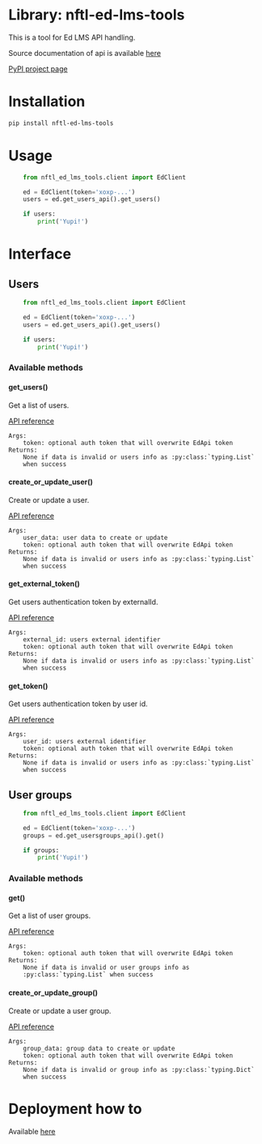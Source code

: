 # Library: nftl-ed-lms-tools

This is a tool for Ed LMS API handling.

Source documentation of api is available [here](http://developer.edapp.com/)

[PyPI project page](https://pypi.org/project/nftl-ed-lms-tools/)


# Installation

```sh
pip install nftl-ed-lms-tools
```

# Usage

```python
    from nftl_ed_lms_tools.client import EdClient

    ed = EdClient(token='xoxp-...')
    users = ed.get_users_api().get_users()

    if users:
        print('Yupi!')
```

# Interface

## Users
```python
    from nftl_ed_lms_tools.client import EdClient

    ed = EdClient(token='xoxp-...')
    users = ed.get_users_api().get_users()

    if users:
        print('Yupi!')
```

### Available methods
#### get_users()

Get a list of users.

[API reference](http://developer.edapp.com/#users_get)

```
Args:
    token: optional auth token that will overwrite EdApi token
Returns:
    None if data is invalid or users info as :py:class:`typing.List`
    when success
```

#### create_or_update_user()

Create or update a user.

[API reference](http://developer.edapp.com/#users_post)

```
Args:
    user_data: user data to create or update
    token: optional auth token that will overwrite EdApi token
Returns:
    None if data is invalid or users info as :py:class:`typing.List`
    when success
```

#### get_external_token()

Get users authentication token by externalId.

[API reference](http://developer.edapp.com/#users_external__id__token_get)

```
Args:
    external_id: users external identifier
    token: optional auth token that will overwrite EdApi token
Returns:
    None if data is invalid or users info as :py:class:`typing.List`
    when success
```

#### get_token()

Get users authentication token by user id.

[API reference](http://developer.edapp.com/#users__id__token_get)

```
Args:
    user_id: users external identifier
    token: optional auth token that will overwrite EdApi token    
Returns:
    None if data is invalid or users info as :py:class:`typing.List`
    when success
```

## User groups
```python
    from nftl_ed_lms_tools.client import EdClient

    ed = EdClient(token='xoxp-...')
    groups = ed.get_usersgroups_api().get()

    if groups:
        print('Yupi!')
```

### Available methods
#### get()

Get a list of user groups.

[API reference](http://developer.edapp.com/#usergroups_get)

```
Args:
    token: optional auth token that will overwrite EdApi token
Returns:
    None if data is invalid or user groups info as
    :py:class:`typing.List` when success
```

#### create_or_update_group()

Create or update a user group.

[API reference](http://developer.edapp.com/#usergroups_post)

```
Args:
    group_data: group data to create or update
    token: optional auth token that will overwrite EdApi token
Returns:
    None if data is invalid or group info as :py:class:`typing.Dict`
    when success
```

# Deployment how to

Available [here](https://packaging.python.org/tutorials/packaging-projects/)